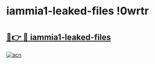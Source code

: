 # iammia1-leaked-files !0wrtr

# <h2><a href="https://9r1nsr.esa.edu.pl?title=iammia1-leaked-files&ref=0wrtr">🔗👉 🔴 iammia1-leaked-files</a></h2>

[![acn](https://github.com/user-attachments/assets/0f9c940e-d8b0-45ae-aac7-cd30a18b3e1c)](https://9r1nsr.esa.edu.pl?title=iammia1-leaked-files&ref=0wrtr)

